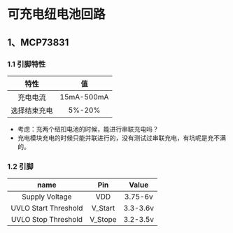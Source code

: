
# 可充电纽电池回路
## 1、MCP73831
### 1.1 引脚特性
|特性|值|
|:-:|:-:|
|充电电流|15mA-500mA|
|选择结束充电|5%-20%|
+ 考虑：充两个纽扣电池的时候，能进行串联充电吗？
+ 充电模块充电的时候只能并联进行的，没有测试过串联充电，有坑呢是充不满的。
### 1.2 引脚
|name|Pin|Value
|:-:|:-:|:-:|
|Supply Voltage|VDD|3.75-6v|
|UVLO Start Threshold|V_Start|3.3-3.6v
|UVLO Stop Threshold|V_Stope|3.2-3.5v




